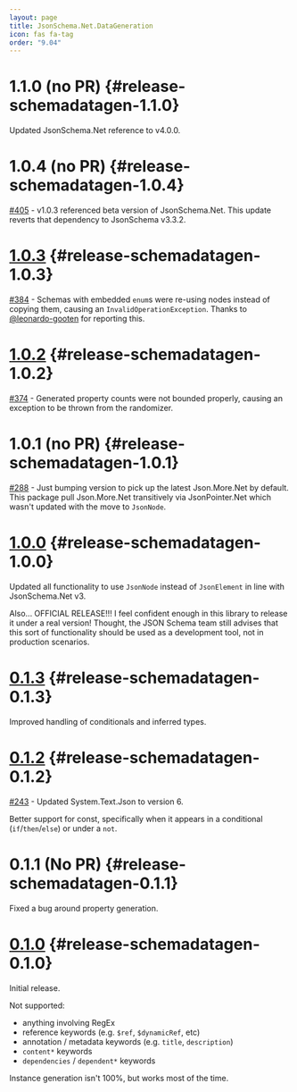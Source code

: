 ```yaml
---
layout: page
title: JsonSchema.Net.DataGeneration
icon: fas fa-tag
order: "9.04"
---
```

# 1.1.0 (no PR) {#release-schemadatagen-1.1.0}

Updated JsonSchema.Net reference to v4.0.0.

# 1.0.4 (no PR) {#release-schemadatagen-1.0.4}

[#405](https://github.com/gregsdennis/json-everything/issues/405) - v1.0.3 referenced beta version of JsonSchema.Net.  This update reverts that dependency to JsonSchema v3.3.2.

# [1.0.3](https://github.com/gregsdennis/json-everything/pull/386) {#release-schemadatagen-1.0.3}

[#384](https://github.com/gregsdennis/json-everything/issues/384) - Schemas with embedded `enum`s were re-using nodes instead of copying them, causing an `InvalidOperationException`.  Thanks to [@leonardo-gooten](https://github.com/leonardo-gooten) for reporting this.

# [1.0.2](https://github.com/gregsdennis/json-everything/pull/380) {#release-schemadatagen-1.0.2}

[#374](https://github.com/gregsdennis/json-everything/issues/374) - Generated property counts were not bounded properly, causing an exception to be thrown from the randomizer.

# 1.0.1 (no PR) {#release-schemadatagen-1.0.1}

[#288](https://github.com/gregsdennis/json-everything/issues/288) - Just bumping version to pick up the latest Json.More.Net by default.  This package pull Json.More.Net transitively via JsonPointer.Net which wasn't updated with the move to `JsonNode`.

# [1.0.0](https://github.com/gregsdennis/json-everything/pull/280) {#release-schemadatagen-1.0.0}

Updated all functionality to use `JsonNode` instead of `JsonElement` in line with JsonSchema.Net v3.

Also... OFFICIAL RELEASE!!!  I feel confident enough in this library to release it under a real version!  Thought, the JSON Schema team still advises that this sort of functionality should be used as a development tool, not in production scenarios.

# [0.1.3](https://github.com/gregsdennis/json-everything/pull/262) {#release-schemadatagen-0.1.3}

Improved handling of conditionals and inferred types.

# [0.1.2](https://github.com/gregsdennis/json-everything/pull/259) {#release-schemadatagen-0.1.2}

[#243](https://github.com/gregsdennis/json-everything/pull/243) - Updated System.Text.Json to version 6.

Better support for const, specifically when it appears in a conditional (`if`/`then`/`else`) or under a `not`.

# 0.1.1 (No PR) {#release-schemadatagen-0.1.1}

Fixed a bug around property generation.

# [0.1.0](https://github.com/gregsdennis/json-everything/pull/218) {#release-schemadatagen-0.1.0}

Initial release.

Not supported:

- anything involving RegEx
- reference keywords (e.g. `$ref`, `$dynamicRef`, etc)
- annotation / metadata keywords (e.g. `title`, `description`)
- `content*` keywords
- `dependencies` / `dependent*` keywords

Instance generation isn't 100%, but works most of the time.
